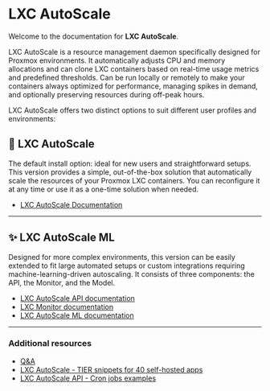 # LXC AutoScale

Welcome to the documentation for **LXC AutoScale**.

LXC AutoScale is a resource management daemon specifically designed for Proxmox environments. It automatically adjusts CPU and memory allocations and can clone LXC containers based on real-time usage metrics and predefined thresholds. Can be run locally or remotely to make your containers always optimized for performance, managing spikes in demand, and optionally preserving resources during off-peak hours.

LXC AutoScale offers two distinct options to suit different user profiles and environments:

## 🚀 LXC AutoScale
The default install option: ideal for new users and straightforward setups. This version provides a simple, out-of-the-box solution that automatically scale the resources of your Proxmox LXC containers. You can reconfigure it at any time or use it as a one-time solution when needed.

- [LXC AutoScale Documentation](lxc_autoscale/README.md)

---

## ✨ LXC AutoScale ML
Designed for more complex environments, this version can be easily extended to fit large automated setups or custom integrations requiring machine-learning-driven autoscaling. It consists of three components: the API, the Monitor, and the Model.

- [LXC AutoScale API documentation](lxc_autoscale_api/README.md)
- [LXC Monitor documentation](lxc_monitor/README.md)
- [LXC AutoScale ML documentation](lxc_model/README.md)

--- 

### Additional resources

- [Q&A](q%26a/README.md)
- [LXC AutoScale - TIER snippets for 40 self-hosted apps](https://github.com/fabriziosalmi/proxmox-lxc-autoscale/blob/main/docs/lxc_autoscale/examples/README.md)
- [LXC AutoScale API - Cron jobs examples](https://github.com/fabriziosalmi/proxmox-lxc-autoscale/blob/main/docs/lxc_autoscale_api/examples/README.md)
  
